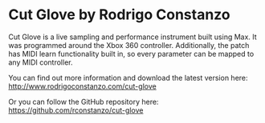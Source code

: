 Cut Glove by Rodrigo Constanzo
==================================

Cut Glove is a live sampling and performance instrument built using Max. It was programmed around the Xbox 360 controller. Additionally, the patch has MIDI learn functionality built in, so every parameter can be mapped to any MIDI controller.

You can find out more information and download the latest version here:
http://www.rodrigoconstanzo.com/cut-glove

Or you can follow the GitHub repository here:
https://github.com/rconstanzo/cut-glove
